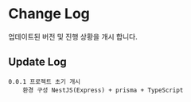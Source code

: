 # Change Log

업데이트된 버전 및 진행 상황을 개시 합니다.

## Update Log

    0.0.1 프로젝트 초기 개시
        환경 구성 NestJS(Express) + prisma + TypeScript